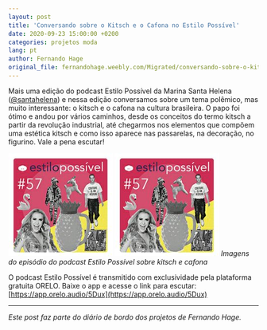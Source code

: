 ```yaml
---
layout: post
title: 'Conversando sobre o Kitsch e o Cafona no Estilo Possível'
date: 2020-09-23 15:00:00 +0200
categories: projetos moda
lang: pt
author: Fernando Hage
original_file: fernandohage.weebly.com/Migrated/conversando-sobre-o-kitsch-e-o-cafona-no-estilo-possivel.html
---
```


Mais uma edição do podcast Estilo Possível da Marina Santa Helena ([@santahelena](https://www.instagram.com/santahelena/)) e nessa edição conversamos sobre um tema polêmico, mas muito interessante: o kitsch e o cafona na cultura brasileira. O papo foi ótimo e andou por vários caminhos, desde os conceitos do termo kitsch a partir da revolução industrial, até chegarmos nos elementos que compõem uma estética kitsch e como isso aparece nas passarelas, na decoração, no figurino. Vale a pena escutar!

![Podcast Estilo Possível - Kitsch e Cafona](/assets/images/podcast-kitsch-cafona-01.jpg) ![Podcast Estilo Possível - Kitsch e Cafona](/assets/images/podcast-kitsch-cafona-02.jpg)
*Imagens do episódio do podcast Estilo Possível sobre kitsch e cafona*

O podcast Estilo Possível é transmitido com exclusividade pela plataforma gratuita ORELO. Baixe o app e acesse o link para escutar: [https://app.orelo.audio/5Dux](https://app.orelo.audio/5Dux)

---

*Este post faz parte do diário de bordo dos projetos de Fernando Hage.*
